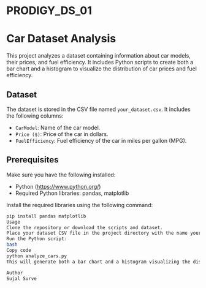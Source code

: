 # PRODIGY_DS_01
# Car Dataset Analysis

This project analyzes a dataset containing information about car models, their prices, and fuel efficiency. It includes Python scripts to create both a bar chart and a histogram to visualize the distribution of car prices and fuel efficiency.

## Dataset

The dataset is stored in the CSV file named `your_dataset.csv`. It includes the following columns:

- `CarModel`: Name of the car model.
- `Price ($)`: Price of the car in dollars.
- `FuelEfficiency`: Fuel efficiency of the car in miles per gallon (MPG).

## Prerequisites

Make sure you have the following installed:

- Python (https://www.python.org/)
- Required Python libraries: pandas, matplotlib

Install the required libraries using the following command:

```bash
pip install pandas matplotlib
Usage
Clone the repository or download the scripts and dataset.
Place your dataset CSV file in the project directory with the name your_dataset.csv.
Run the Python script:
bash
Copy code
python analyze_cars.py
This will generate both a bar chart and a histogram visualizing the distribution of car prices and fuel efficiency.

Author
Sujal Surve

